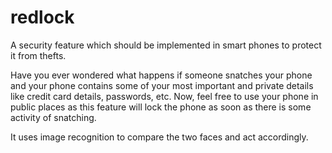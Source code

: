# redlock
A security feature which should be implemented in smart phones to protect it from thefts.

Have you ever wondered what happens if someone snatches your phone and your phone contains some of your most important and private details like credit card details, passwords, etc. Now, feel free to use your phone in public places as this feature will lock the phone as soon as there is some activity of snatching. 

It uses image recognition to compare the two faces and act accordingly. 
